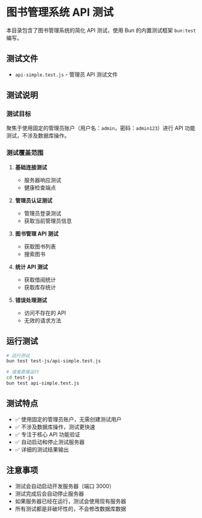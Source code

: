 # 图书管理系统 API 测试

本目录包含了图书管理系统的简化 API 测试，使用 Bun 的内置测试框架 `bun:test` 编写。

## 测试文件

- `api-simple.test.js` - 管理员 API 测试文件

## 测试说明

### 测试目标
聚焦于使用固定的管理员账户（用户名：`admin`，密码：`admin123`）进行 API 功能测试，不涉及数据库操作。

### 测试覆盖范围

1. **基础连接测试**
   - 服务器响应测试
   - 健康检查端点

2. **管理员认证测试**
   - 管理员登录测试
   - 获取当前管理员信息

3. **图书管理 API 测试**
   - 获取图书列表
   - 搜索图书

4. **统计 API 测试**
   - 获取借阅统计
   - 获取库存统计

5. **错误处理测试**
   - 访问不存在的 API
   - 无效的请求方法

## 运行测试

```bash
# 运行测试
bun test test-js/api-simple.test.js

# 或者直接运行
cd test-js
bun test api-simple.test.js
```

## 测试特点

- ✅ 使用固定的管理员账户，无需创建测试用户
- ✅ 不涉及数据库操作，测试更快速
- ✅ 专注于核心 API 功能验证
- ✅ 自动启动和停止测试服务器
- ✅ 详细的测试结果输出

## 注意事项

- 测试会自动启动开发服务器（端口 3000）
- 测试完成后会自动停止服务器
- 如果服务器已经在运行，测试会使用现有服务器
- 所有测试都是非破坏性的，不会修改数据库数据 